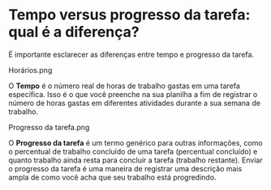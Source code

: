 # Tempo versus progresso da tarefa: qual é a diferença?
É importante esclarecer as diferenças entre tempo e progresso da tarefa.

Horários.png

O **Tempo** é o número real de horas de trabalho gastas em uma tarefa específica. Isso é o que você preenche na sua planilha a fim de registrar o número de horas gastas em diferentes atividades durante a sua semana de trabalho.


Progresso da tarefa.png

O **Progresso da tarefa** é um termo genérico para outras informações, como o percentual de trabalho concluído de uma tarefa (percentual concluído) e quanto trabalho ainda resta para concluir a tarefa (trabalho restante). Enviar o progresso da tarefa é uma maneira de registrar uma descrição mais ampla de como você acha que seu trabalho está progredindo.
